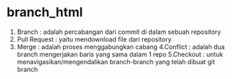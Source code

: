 # branch_html
1. Branch : adalah percabangan dari commit di dalam sebuah repository
2. Pull Request : yaitu mendownload file dari repository
3. Merge : adalah proses menggabungkan cabang
4.Conflict : adalah dua branch mengerjakan baris yang sama dalam 1 repo
5.Checkout : untuk menavigasikan/mengendalikan branch-branch yang telah dibuat git branch

